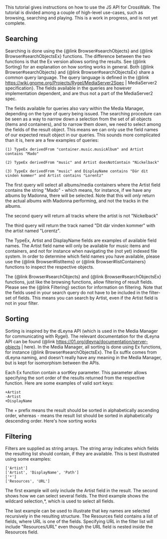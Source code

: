 This tutorial gives instructions on how to use the JS API for CrossWalk. The
tutorial is divided among a couple of high-level use-cases, such as browsing,
searching and playing. This is a work in progress, and is not yet complete.

## Searching
Searching is done using the {@link Browser#searchObjects} and {@link Browser#searchObjectsEx} functions. The difference between the two functions is that the Ex version allows sorting the results. See {@link Sorting} for an explanation on how sorting works in general. Both {@link Browser#searchObjects} and {@link Browser#searchObjectsEx} share a common query language. The query language is defined in the {@link https://wiki.gnome.org/Projects/Rygel/MediaServer2Spec | MediaServer2 specification}. The fields available in the queries are however implementation dependent, and are thus not a part of the MediaServer2 spec.

The fields available for queries also vary within the Media Manager, depending on the type of query being issued. The searching procedure can be seen as a way to narrow down a selection from the set of all objects (items and containers), and to narrow them down, we need to select among the fields of the result object. This means we can only use the field names of our expected result object in our queries. This sounds more complicated than it is, here are a few examples of queries:

    (1) TypeEx derivedFrom "container.music.musicAlbum" and Artist contains "Mado"

    (2) TypeEx derivedFrom "music" and Artist doesNotContain "Nickelback"

    (3) TypeEx derivedFrom "music" and DisplayName contains "Där dit vinden kommer" and Artist contains "Lorentz"

The first query will select all albums/media containers where the Artist field contains the string "Mado" - which means, for instance, if we have any albums by Madonna, there will be selected. Note that this will *only* return the actual albums with Madonna performing, and not the tracks in the albums.

The second query will return all tracks where the artist is not "Nickelback"

The third query will return the track named "Dit där vinden kommer" with the artist named "Lorentz".

The TypeEx, Artist and DisplayName fields are examples of available field names. The Artist field name will only be available for music items and containers, and not for instance when navigating the (not yet) indexed file system. In order to determine which field names you have available, please use the {@link Browser#listItems} or {@link Browser#listContainers} functions to inspect the respective objects.

The {@link Browser#searchObjects} and {@link Browser#searchObjectsEx} functions, just like the browsing functions, allow filtering of result fields. Please see the {@link Filtering} section for information on filtering. Note that the fields used in your search query do not have to be included in the filter-set of fields. This means you can search by Artist, even if the Artist field is not in your filter.

## Sorting
Sorting is inspired by the dLeyna API (which is used in the Media Manager for communicating with Rygel). The relevant documentation for the dLeyna API can be found {@link https://01.org/dleyna/documentation/server-objects | here}. In the Media Manager, all sorting is done using Ex functions, for instance {@link Browser#searchObjectsEx}. The Ex suffix comes from dLeyna naming, and doesn't really have any meaning in the Media Manager, but is kept for isomorphism between the APIs.

Each Ex function contain a sortKey parameter. This parameter allows specifying the sort order of the results returned from the respective function. Here are some examples of valid sort keys:

    +Artist
    -Artist
    +DisplayName

The + prefix means the result should be sorted in alphabetically ascending order, whereas - means the result list should be sorted in alphabetically descending order.
Here's how sorting works

## Filtering
Filters are supplied as string arrays. The string array indicates which fields the resulting list should contain, if they are available. This is best illustrated using some examples:

    ['Artist']
    ['Artist', 'DisplayName', 'Path']
    ['*']
    ['Resources', 'URL']

The first example will only include the Artist field in the result. The second shows how we can select several fields. The third example shows the wildcard selection,*, which is used to select all fields.

The last example can be used to illustrate that key names are selected recursively in the resulting structure. The Resources field contains a list of fields, where URL is one of the fields. Specifying URL in the filter list will include "Resources/URL" even though the URL field is nested inside the Resources field.
